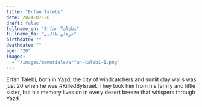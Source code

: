 ```yaml
---
title: "Erfan Talebi"
date: 2024-07-26
draft: false
fullname_en: "Erfan Talebi"
fullname_fa: "عرفان طالبی"
birthdate: ""
deathdate: ""
age: "20"
images:
  - "/images/memorials/erfan-talebi-1.png"
---
```


Erfan Talebi, born in Yazd, the city of windcatchers and sunlit clay walls was just 20 when he was #KilledByIsrael. They took him from his family and little sister, but his memory lives on in every desert breeze that whispers through Yazd.